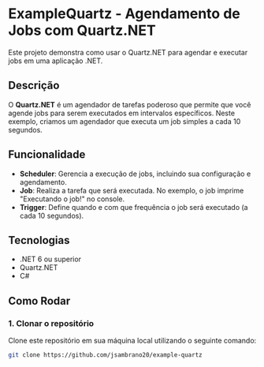 # ExampleQuartz - Agendamento de Jobs com Quartz.NET

Este projeto demonstra como usar o Quartz.NET para agendar e executar jobs em uma aplicação .NET.

## Descrição

O **Quartz.NET** é um agendador de tarefas poderoso que permite que você agende jobs para serem executados em intervalos específicos. Neste exemplo, criamos um agendador que executa um job simples a cada 10 segundos.

## Funcionalidade

- **Scheduler**: Gerencia a execução de jobs, incluindo sua configuração e agendamento.
- **Job**: Realiza a tarefa que será executada. No exemplo, o job imprime "Executando o job!" no console.
- **Trigger**: Define quando e com que frequência o job será executado (a cada 10 segundos).

## Tecnologias

- .NET 6 ou superior
- Quartz.NET
- C#

## Como Rodar

### 1. Clonar o repositório

Clone este repositório em sua máquina local utilizando o seguinte comando:

```bash
git clone https://github.com/jsambrano20/example-quartz

